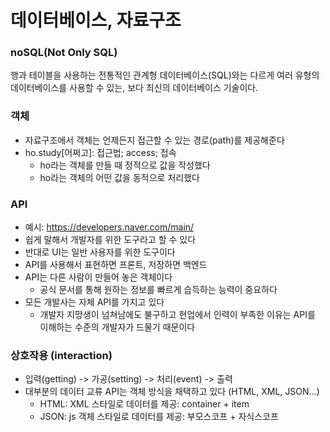 # 데이터베이스, 자료구조
### noSQL(Not Only SQL)
행과 테이블을 사용하는 전통적인 관계형 데이터베이스(SQL)와는 다르게 여러 유형의 데이터베이스를 사용할 수 있는, 보다 최신의 데이터베이스 기술이다. 

### 객체
- 자료구조에서 객체는 언제든지 접근할 수 있는 경로(path)를 제공해준다
- ho.study[어쩌고]: 접근법; access; 접속
  - ho라는 객체를 만들 때 정적으로 값을 작성했다
  - ho라는 객체의 어떤 값을 동적으로 처리했다

### API
- 예시: https://developers.naver.com/main/
- 쉽게 말해서 개발자를 위한 도구라고 할 수 있다
- 반대로 UI는 일반 사용자를 위한 도구이다
- API를 사용해서 표현하면 프론트, 저장하면 백엔드
- API는 다른 사람이 만들어 놓은 객체이다
  - 공식 문서를 통해 원하는 정보를 빠르게 습득하는 능력이 중요하다
- 모든 개발사는 자체 API를 가지고 있다
  - 개발자 지망생이 넘쳐남에도 불구하고 현업에서 인력이 부족한 이유는 API를 이해하는 수준의 개발자가 드물기 때문이다

### 상호작용 (interaction)
- 입력(getting) -> 가공(setting) -> 처리(event) -> 출력
- 대부분의 데이터 교류 API는 객체 방식을 채택하고 있다 (HTML, XML, JSON...)
  - HTML: XML 스타일로 데이터를 제공: container + item
  - JSON: js 객체 스타일로 데이터를 제공: 부모스코프 + 자식스코프
